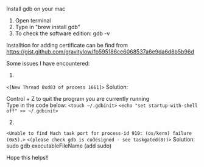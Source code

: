 Install gdb on your mac 
1. Open terminal 
2. Type in "brew install gdb"
3. To check the software edition: gdb -v

Installtion for adding certificate can be find from 
https://gist.github.com/gravitylow/fb595186ce6068537a6e9da6d8b5b96d


Some issues I have encountered: 

1. 
`<[New Thread 0xd03 of process 1661]>`
 Solution: 

 Control + Z to quit the program you are currently running  
 Type in the code below: 
 `<touch ~/.gdbinit>`
 `<echo "set startup-with-shell off" >> ~/.gdbinit>`
 

2. 
`<Unable to find Mach task port for process-id 919: (os/kern) failure (0x5).>`
 `<(please check gdb is codesigned - see taskgated(8))>`
 Solution: sudo gdb executableFileName (add sudo) 
 
 
 Hope this helps!! 
